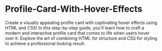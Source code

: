 # Profile-Card-With-Hover-Effects
Create a visually appealing profile card with captivating hover effects using HTML and CSS! In this step-by-step guide, you'll learn how to craft a modern and interactive profile card that comes to life when users hover over it. Explore the art of combining HTML for structure and CSS for styling to achieve a professional looking result.
